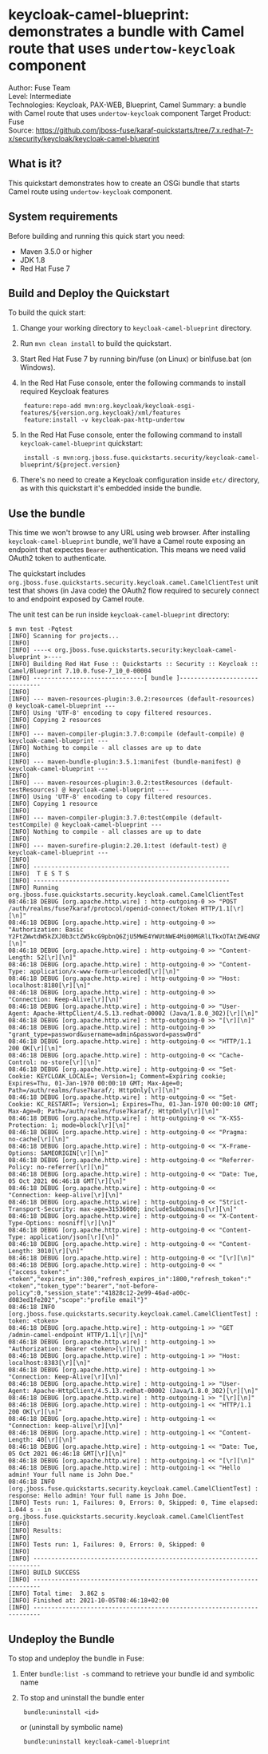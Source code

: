 keycloak-camel-blueprint: demonstrates a bundle with Camel route that uses `undertow-keycloak` component
==========================
Author: Fuse Team  
Level: Intermediate  
Technologies: Keycloak, PAX-WEB, Blueprint, Camel
Summary: a bundle with Camel route that uses `undertow-keycloak` component
Target Product: Fuse  
Source: <https://github.com/jboss-fuse/karaf-quickstarts/tree/7.x.redhat-7-x/security/keycloak/keycloak-camel-blueprint>


What is it?
-----------
This quickstart demonstrates how to create an OSGi bundle that starts Camel route using `undertow-keycloak` component.


System requirements
-------------------
Before building and running this quick start you need:

* Maven 3.5.0 or higher
* JDK 1.8
* Red Hat Fuse 7


Build and Deploy the Quickstart
-------------------------------

To build the quick start:

1. Change your working directory to `keycloak-camel-blueprint` directory.
2. Run `mvn clean install` to build the quickstart.
3. Start Red Hat Fuse 7 by running bin/fuse (on Linux) or bin\fuse.bat (on Windows).
4. In the Red Hat Fuse console, enter the following commands to install required Keycloak features

        feature:repo-add mvn:org.keycloak/keycloak-osgi-features/${version.org.keycloak}/xml/features
        feature:install -v keycloak-pax-http-undertow

5. In the Red Hat Fuse console, enter the following command to install `keycloak-camel-blueprint` quickstart:

        install -s mvn:org.jboss.fuse.quickstarts.security/keycloak-camel-blueprint/${project.version}

6. There's no need to create a Keycloak configuration inside `etc/` directory, as with this quickstart it's embedded
inside the bundle.


Use the bundle
--------------

This time we won't browse to any URL using web browser. After installing `keycloak-camel-blueprint` bundle, we'll
have a Camel route exposing an endpoint that expectes `Bearer` authentication. This means we need valid OAuth2
token to authenticate.

The quickstart includes `org.jboss.fuse.quickstarts.security.keycloak.camel.CamelClientTest` unit test that shows
(in Java code) the OAuth2 flow required to securely connect to and endpoint exposed by Camel route.

The unit test can be run inside `keycloak-camel-blueprint` directory:

    $ mvn test -Pqtest
    [INFO] Scanning for projects...
    [INFO]
    [INFO] ----< org.jboss.fuse.quickstarts.security:keycloak-camel-blueprint >----
    [INFO] Building Red Hat Fuse :: Quickstarts :: Security :: Keycloak :: Camel/Blueprint 7.10.0.fuse-7_10_0-00004
    [INFO] -------------------------------[ bundle ]-------------------------------
    [INFO]
    [INFO] --- maven-resources-plugin:3.0.2:resources (default-resources) @ keycloak-camel-blueprint ---
    [INFO] Using 'UTF-8' encoding to copy filtered resources.
    [INFO] Copying 2 resources
    [INFO]
    [INFO] --- maven-compiler-plugin:3.7.0:compile (default-compile) @ keycloak-camel-blueprint ---
    [INFO] Nothing to compile - all classes are up to date
    [INFO]
    [INFO] --- maven-bundle-plugin:3.5.1:manifest (bundle-manifest) @ keycloak-camel-blueprint ---
    [INFO]
    [INFO] --- maven-resources-plugin:3.0.2:testResources (default-testResources) @ keycloak-camel-blueprint ---
    [INFO] Using 'UTF-8' encoding to copy filtered resources.
    [INFO] Copying 1 resource
    [INFO]
    [INFO] --- maven-compiler-plugin:3.7.0:testCompile (default-testCompile) @ keycloak-camel-blueprint ---
    [INFO] Nothing to compile - all classes are up to date
    [INFO]
    [INFO] --- maven-surefire-plugin:2.20.1:test (default-test) @ keycloak-camel-blueprint ---
    [INFO]
    [INFO] -------------------------------------------------------
    [INFO]  T E S T S
    [INFO] -------------------------------------------------------
    [INFO] Running org.jboss.fuse.quickstarts.security.keycloak.camel.CamelClientTest
    08:46:18 DEBUG [org.apache.http.wire] : http-outgoing-0 >> "POST /auth/realms/fuse7karaf/protocol/openid-connect/token HTTP/1.1[\r][\n]"
    08:46:18 DEBUG [org.apache.http.wire] : http-outgoing-0 >> "Authorization: Basic Y2FtZWwtdW5kZXJ0b3ctZW5kcG9pbnQ6ZjU5MWE4YWUtNWE4Mi00MGRlLTkxOTAtZWE4NGNlY2EwNWE3[\r][\n]"
    08:46:18 DEBUG [org.apache.http.wire] : http-outgoing-0 >> "Content-Length: 52[\r][\n]"
    08:46:18 DEBUG [org.apache.http.wire] : http-outgoing-0 >> "Content-Type: application/x-www-form-urlencoded[\r][\n]"
    08:46:18 DEBUG [org.apache.http.wire] : http-outgoing-0 >> "Host: localhost:8180[\r][\n]"
    08:46:18 DEBUG [org.apache.http.wire] : http-outgoing-0 >> "Connection: Keep-Alive[\r][\n]"
    08:46:18 DEBUG [org.apache.http.wire] : http-outgoing-0 >> "User-Agent: Apache-HttpClient/4.5.13.redhat-00002 (Java/1.8.0_302)[\r][\n]"
    08:46:18 DEBUG [org.apache.http.wire] : http-outgoing-0 >> "[\r][\n]"
    08:46:18 DEBUG [org.apache.http.wire] : http-outgoing-0 >> "grant_type=password&username=admin&password=passw0rd"
    08:46:18 DEBUG [org.apache.http.wire] : http-outgoing-0 << "HTTP/1.1 200 OK[\r][\n]"
    08:46:18 DEBUG [org.apache.http.wire] : http-outgoing-0 << "Cache-Control: no-store[\r][\n]"
    08:46:18 DEBUG [org.apache.http.wire] : http-outgoing-0 << "Set-Cookie: KEYCLOAK_LOCALE=; Version=1; Comment=Expiring cookie; Expires=Thu, 01-Jan-1970 00:00:10 GMT; Max-Age=0; Path=/auth/realms/fuse7karaf/; HttpOnly[\r][\n]"
    08:46:18 DEBUG [org.apache.http.wire] : http-outgoing-0 << "Set-Cookie: KC_RESTART=; Version=1; Expires=Thu, 01-Jan-1970 00:00:10 GMT; Max-Age=0; Path=/auth/realms/fuse7karaf/; HttpOnly[\r][\n]"
    08:46:18 DEBUG [org.apache.http.wire] : http-outgoing-0 << "X-XSS-Protection: 1; mode=block[\r][\n]"
    08:46:18 DEBUG [org.apache.http.wire] : http-outgoing-0 << "Pragma: no-cache[\r][\n]"
    08:46:18 DEBUG [org.apache.http.wire] : http-outgoing-0 << "X-Frame-Options: SAMEORIGIN[\r][\n]"
    08:46:18 DEBUG [org.apache.http.wire] : http-outgoing-0 << "Referrer-Policy: no-referrer[\r][\n]"
    08:46:18 DEBUG [org.apache.http.wire] : http-outgoing-0 << "Date: Tue, 05 Oct 2021 06:46:18 GMT[\r][\n]"
    08:46:18 DEBUG [org.apache.http.wire] : http-outgoing-0 << "Connection: keep-alive[\r][\n]"
    08:46:18 DEBUG [org.apache.http.wire] : http-outgoing-0 << "Strict-Transport-Security: max-age=31536000; includeSubDomains[\r][\n]"
    08:46:18 DEBUG [org.apache.http.wire] : http-outgoing-0 << "X-Content-Type-Options: nosniff[\r][\n]"
    08:46:18 DEBUG [org.apache.http.wire] : http-outgoing-0 << "Content-Type: application/json[\r][\n]"
    08:46:18 DEBUG [org.apache.http.wire] : http-outgoing-0 << "Content-Length: 3010[\r][\n]"
    08:46:18 DEBUG [org.apache.http.wire] : http-outgoing-0 << "[\r][\n]"
    08:46:18 DEBUG [org.apache.http.wire] : http-outgoing-0 << "{"access_token":"<token","expires_in":300,"refresh_expires_in":1800,"refresh_token":"<token","token_type":"bearer","not-before-policy":0,"session_state":"41828c12-2e99-46ad-a00c-d083ed1fe202","scope":"profile email"}"
    08:46:18 INFO [org.jboss.fuse.quickstarts.security.keycloak.camel.CamelClientTest] : token: <token>
    08:46:18 DEBUG [org.apache.http.wire] : http-outgoing-1 >> "GET /admin-camel-endpoint HTTP/1.1[\r][\n]"
    08:46:18 DEBUG [org.apache.http.wire] : http-outgoing-1 >> "Authorization: Bearer <token>[\r][\n]"
    08:46:18 DEBUG [org.apache.http.wire] : http-outgoing-1 >> "Host: localhost:8383[\r][\n]"
    08:46:18 DEBUG [org.apache.http.wire] : http-outgoing-1 >> "Connection: Keep-Alive[\r][\n]"
    08:46:18 DEBUG [org.apache.http.wire] : http-outgoing-1 >> "User-Agent: Apache-HttpClient/4.5.13.redhat-00002 (Java/1.8.0_302)[\r][\n]"
    08:46:18 DEBUG [org.apache.http.wire] : http-outgoing-1 >> "[\r][\n]"
    08:46:18 DEBUG [org.apache.http.wire] : http-outgoing-1 << "HTTP/1.1 200 OK[\r][\n]"
    08:46:18 DEBUG [org.apache.http.wire] : http-outgoing-1 << "Connection: keep-alive[\r][\n]"
    08:46:18 DEBUG [org.apache.http.wire] : http-outgoing-1 << "Content-Length: 40[\r][\n]"
    08:46:18 DEBUG [org.apache.http.wire] : http-outgoing-1 << "Date: Tue, 05 Oct 2021 06:46:18 GMT[\r][\n]"
    08:46:18 DEBUG [org.apache.http.wire] : http-outgoing-1 << "[\r][\n]"
    08:46:18 DEBUG [org.apache.http.wire] : http-outgoing-1 << "Hello admin! Your full name is John Doe."
    08:46:18 INFO [org.jboss.fuse.quickstarts.security.keycloak.camel.CamelClientTest] : response: Hello admin! Your full name is John Doe.
    [INFO] Tests run: 1, Failures: 0, Errors: 0, Skipped: 0, Time elapsed: 1.044 s - in org.jboss.fuse.quickstarts.security.keycloak.camel.CamelClientTest
    [INFO]
    [INFO] Results:
    [INFO]
    [INFO] Tests run: 1, Failures: 0, Errors: 0, Skipped: 0
    [INFO]
    [INFO] ------------------------------------------------------------------------
    [INFO] BUILD SUCCESS
    [INFO] ------------------------------------------------------------------------
    [INFO] Total time:  3.862 s
    [INFO] Finished at: 2021-10-05T08:46:18+02:00
    [INFO] ------------------------------------------------------------------------

    
Undeploy the Bundle
-------------------

To stop and undeploy the bundle in Fuse:

1. Enter `bundle:list -s` command to retrieve your bundle id and symbolic name
2. To stop and uninstall the bundle enter

        bundle:uninstall <id>

    or (uninstall by symbolic name)

        bundle:uninstall keycloak-camel-blueprint
